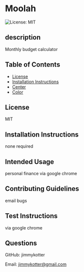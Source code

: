# Moolah

![License: MIT](https://img.shields.io/badge/License-MIT-yellow.svg)

## description
Monthly budget calculator

## Table of Contents

- [License](#license)
- [Installation Instructions](#installation-instructions)
- [Center](#center)
- [Color](#color)

## License
MIT


## Installation Instructions
none required

## Intended Usage
personal finance via google chrome

## Contributing Guidelines
email bugs

## Test Instructions
via google chrome

## Questions
GitHub: jimmykotter

Email: jimmykotter@gmail.com

